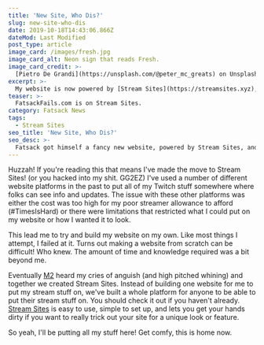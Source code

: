 ```yaml
---
title: 'New Site, Who Dis?'
slug: new-site-who-dis
date: 2019-10-18T14:43:06.866Z
dateMod: Last Modified
post_type: article
image_card: /images/fresh.jpg
image_card_alt: Neon sign that reads Fresh.
image_card_credit: >-
  [Pietro De Grandi](https://unsplash.com/@peter_mc_greats) on Unsplash
excerpt: >-
  My website is now powered by [Stream Sites](https://streamsites.xyz), which you should totally check out if you're looking for a easy to use platform to establish your web presence and get eyeballs on your Twitch channel.
teaser: >-
  FatsackFails.com is on Stream Sites.
category: Fatsack News
tags:
  - Stream Sites
seo_title: 'New Site, Who Dis?'
seo_desc: >-
  Fatsack got himself a fancy new website, powered by Stream Sites, and he wants to tell you more about it.
---
```

Huzzah! If you're reading this that means I've made the move to Stream Sites! (or you hacked into my shit. GG2EZ) I've used a number of different website platforms in the past to put all of my Twitch stuff somewhere where folks can see info and updates. The issue with these other platforms was either the cost was too high for my poor streamer allowance to afford (#TimesIsHard) or there were limitations that restricted what I could put on my website or how I wanted it to look.

This lead me to try and build my website on my own. Like most things I attempt, I failed at it. Turns out making a website from scratch can be difficult! Who knew. The amount of time and knowledge required was a bit beyond me.

Eventually <a href="https://m2creates.com" target="_blank">M2</a> heard my cries of anguish (and high pitched whining) and together we created Stream Sites. Instead of building one website for me to put my stream stuff on, we've built a whole platform for anyone to be able to put their stream stuff on. You should check it out if you haven't already. <a href="https://streamsites.xyz" target="_blank">Stream Sites</a> is easy to use, simple to set up, and lets you get your hands dirty if you want to really trick out your site for a unique look or feature.

So yeah, I'll be putting all my stuff here! Get comfy, this is home now.
